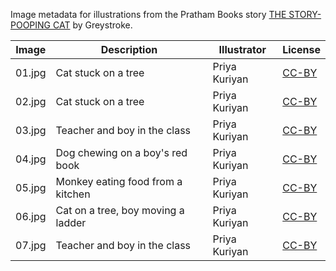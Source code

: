Image metadata for illustrations from the Pratham Books story [THE STORY-POOPING CAT](https://storyweaver.org.in/stories/1890-the-story-pooping-cat) by Greystroke.

Image | Description | Illustrator | License
----- | ----------- | ----------- | -------
01.jpg | Cat stuck on a tree | Priya Kuriyan | [CC-BY](https://creativecommons.org/licenses/by/4.0/)
02.jpg | Cat stuck on a tree | Priya Kuriyan | [CC-BY](https://creativecommons.org/licenses/by/4.0/)
03.jpg | Teacher and boy in the class | Priya Kuriyan | [CC-BY](https://creativecommons.org/licenses/by/4.0/)
04.jpg | Dog chewing on a boy's red book | Priya Kuriyan | [CC-BY](https://creativecommons.org/licenses/by/4.0/)
05.jpg | Monkey eating food from a kitchen | Priya Kuriyan | [CC-BY](https://creativecommons.org/licenses/by/4.0/)
06.jpg | Cat on a tree, boy moving a ladder | Priya Kuriyan | [CC-BY](https://creativecommons.org/licenses/by/4.0/)
07.jpg | Teacher and boy in the class | Priya Kuriyan | [CC-BY](https://creativecommons.org/licenses/by/4.0/)
